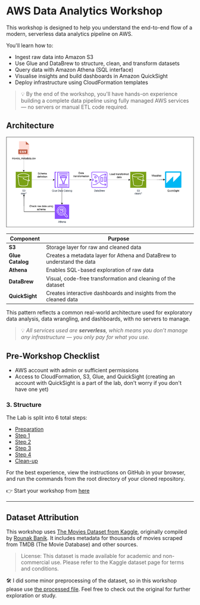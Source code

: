 # AWS Data Analytics Workshop

This workshop is designed to help you understand the end-to-end flow of a modern, serverless data analytics pipeline on AWS.

You'll learn how to:

- Ingest raw data into Amazon S3
- Use Glue and DataBrew to structure, clean, and transform datasets
- Query data with Amazon Athena (SQL interface)
- Visualise insights and build dashboards in Amazon QuickSight
- Deploy infrastructure using CloudFormation templates

> 💡 By the end of the workshop, you'll have hands-on experience building a complete data pipeline using fully managed AWS services — no servers or manual ETL code required.

## Architecture

![architecture](./assets/architecture.drawio.png)

| Component        | Purpose                                                                 |
| ---------------- | ----------------------------------------------------------------------- |
| **S3**           | Storage layer for raw and cleaned data                                  |
| **Glue Catalog** | Creates a metadata layer for Athena and DataBrew to understand the data |
| **Athena**       | Enables SQL-based exploration of raw data                               |
| **DataBrew**     | Visual, code-free transformation and cleaning of the dataset            |
| **QuickSight**   | Creates interactive dashboards and insights from the cleaned data       |

This pattern reflects a common real-world architecture used for exploratory data analysis, data wrangling, and dashboards, with no servers to manage.

> 💡 *All services used are **serverless**, which means you don’t manage any infrastructure — you only pay for what you use.*

## Pre-Workshop Checklist

- AWS account with admin or sufficient permissions
- Access to CloudFormation, S3, Glue, and QuickSight (creating an account with QuickSight is a part of the lab, don't worry if you don't have one yet)

### 3. Structure

The Lab is split into 6 total steps:
- [Preparation](./steps/step0-prerequisites/README.md)
- [Step 1](./steps/step1-s3/README.md)
- [Step 2](./steps/step2-athena-glue/README.md)
- [Step 3](./steps/step3-databrew/README.md)
- [Step 4](./steps/step4-quicksight/README.md)
- [Clean-up](./steps/step5-cleanup/README.md)

For the best experience, view the instructions on GitHub in your browser, and run the commands from the root directory of your cloned repository.

👉 Start your workshop from [here](./steps/step0-prerequisites/README.md)

---

## Dataset Attribution

This workshop uses [The Movies Dataset from Kaggle](https://www.kaggle.com/datasets/rounakbanik/the-movies-dataset), originally compiled by [Rounak Banik](https://www.kaggle.com/rounakbanik).
It includes metadata for thousands of movies scraped from TMDB (The Movie Database) and other sources.

> License: This dataset is made available for academic and non-commercial use. Please refer to the Kaggle dataset page for terms and conditions.

🛠️ I did some minor preprocessing of the dataset, so in this workshop please use [the processed file](./data/movies_metadata.csv). Feel free to check out the original for further exploration or study.